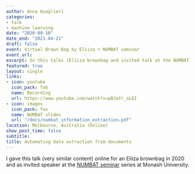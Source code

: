 ```yaml
---
author: Anna Quaglieri
categories:
- talk
- machine learning
date: "2020-09-10"
date_end: "2021-04-21"
draft: false
event: Virtual Brown Bag by Eliiza + NUMBAT seminar
event_url: 
excerpt: In this talks (Eliiza brownbag and invited talk at the NUMBAT seminar series), I discuss what Optical Character Recognition (OCR) tools are available and are most commonly used, what information we can get and strategies that we implemented in our team at Eliiza to add value to our projects.
featured: true
layout: single
links:
- icon: youtube
  icon_pack: fab
  name: Recording
  url: https://www.youtube.com/watch?v=pBJoYr_oLEI
- icon: images
  icon_pack: fas
  name: NUMBAT slides
  url: "/docs/numbat_information_extraction.pdf"
location: Melbourne, Australia (Online)
show_post_time: false
subtitle: 
title: Automating data extraction from documents
---
```


I gave this talk (very similar content) online for an Eliiza brownbag in 2020 and as invited speaker at the [NUMBAT seminar](https://numbat.space/) series at Monash University. 